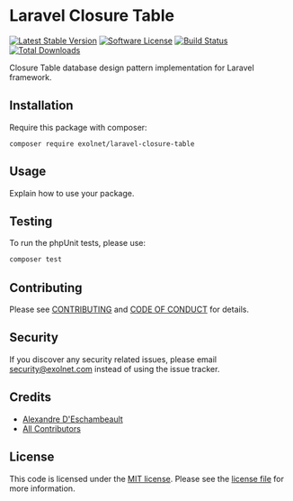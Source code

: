 # Laravel Closure Table

[![Latest Stable Version](https://poser.pugx.org/eXolnet/laravel-closure-table/v/stable?format=flat-square)](https://packagist.org/packages/eXolnet/laravel-closure-table)
[![Software License](https://img.shields.io/badge/license-MIT-brightgreen.svg?style=flat-square)](LICENSE.md)
[![Build Status](https://img.shields.io/github/workflow/status/eXolnet/laravel-closure-table/tests?label=tests&style=flat-square)](https://github.com/eXolnet/laravel-closure-table/actions?query=workflow%3Atests)
[![Total Downloads](https://img.shields.io/packagist/dt/eXolnet/laravel-closure-table.svg?style=flat-square)](https://packagist.org/packages/eXolnet/laravel-closure-table)

Closure Table database design pattern implementation for Laravel framework.

## Installation

Require this package with composer:

```
composer require exolnet/laravel-closure-table
```

## Usage

Explain how to use your package.

## Testing

To run the phpUnit tests, please use:

``` bash
composer test
```

## Contributing

Please see [CONTRIBUTING](CONTRIBUTING.md) and [CODE OF CONDUCT](CODE_OF_CONDUCT.md) for details.

## Security

If you discover any security related issues, please email security@exolnet.com instead of using the issue tracker.

## Credits

- [Alexandre D'Eschambeault](https://github.com/xel1045)
- [All Contributors](../../contributors)

## License

This code is licensed under the [MIT license](http://choosealicense.com/licenses/mit/). 
Please see the [license file](LICENSE) for more information.
